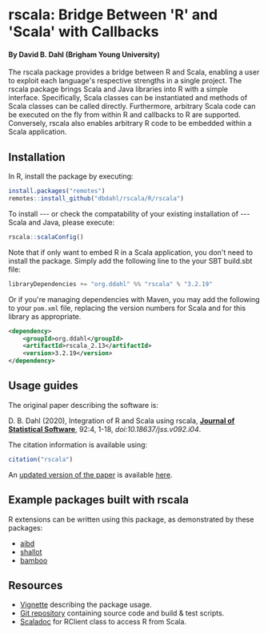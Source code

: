 # rscala: Bridge Between 'R' and 'Scala' with Callbacks

#### By David B. Dahl (Brigham Young University)

The rscala package provides a bridge between R and Scala, enabling a user to
exploit each language's respective strengths in a single project. The rscala
package brings Scala and Java libraries into R with a simple interface.
Specifically, Scala classes can be instantiated and methods of Scala classes
can be called directly. Furthermore, arbitrary Scala code can be executed on
the fly from within R and callbacks to R are supported. Conversely, rscala also
enables arbitrary R code to be embedded within a Scala application.


## Installation

In R, install the package by executing:

```R
install.packages("remotes")
remotes::install_github("dbdahl/rscala/R/rscala")
```

To install --- or check the compatability of your existing installation of ---
Scala and Java, please execute:

```R
rscala::scalaConfig()
```

Note that if only want to embed R in a Scala application, you don't need to
install the package. Simply add the following line to the your SBT build.sbt
file:

```scala
libraryDependencies += "org.ddahl" %% "rscala" % "3.2.19"
```
Or if you're managing dependencies with Maven, you may add the following to
 your `pom.xml` file, replacing the version numbers for Scala and for this 
library as appropriate.
```xml
<dependency>
    <groupId>org.ddahl</groupId>
    <artifactId>rscala_2.13</artifactId>
    <version>3.2.19</version>
</dependency>
```

## Usage guides

The original paper describing the software is:

D. B. Dahl (2020), Integration of R and Scala using rscala, [**Journal of Statistical Software**](https://www.jstatsoft.org), 92:4, 1-18, *doi:10.18637/jss.v092.i04*.

The citation information is available using:

```R
citation("rscala")
```

An [updated version of the paper](https://github.com/dbdahl/rscala/blob/master/R/rscala/inst/doc/rscala.pdf?raw=true)
is available [here](https://github.com/cran/rscala/blob/master/inst/doc/rscala.pdf?raw=true).


## Example packages built with rscala

R extensions can be written using this package, as demonstrated by these
packages:

* [aibd](https://github.com/dbdahl/aibd)
* [shallot](https://github.com/dbdahl/shallot)
* [bamboo](https://github.com/dbdahl/bamboo)


## Resources

* [Vignette](https://github.com/cran/rscala/blob/master/inst/doc/rscala.pdf?raw=true) describing the package usage.
* [Git repository](https://github.com/dbdahl/rscala) containing source code and build & test scripts.
* [Scaladoc](https://dahl.byu.edu/rscala/org/ddahl/rscala/RClient.html) for RClient class to access R from Scala.

